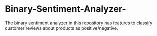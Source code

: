 # Binary-Sentiment-Analyzer-
The binary sentiment analyzer in this repository has features to classify customer reviews about products as positive/negative. 
